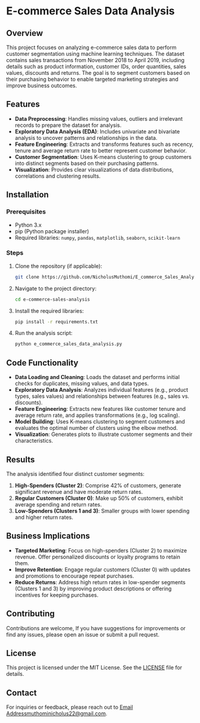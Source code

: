 # E-commerce Sales Data Analysis

## Overview

This project focuses on analyzing e-commerce sales data to perform customer segmentation using machine learning techniques. The dataset contains sales transactions from November 2018 to April 2019, including details such as product information, customer IDs, order quantities, sales values, discounts and returns. The goal is to segment customers based on their purchasing behavior to enable targeted marketing strategies and improve business outcomes.

## Features

- **Data Preprocessing**: Handles missing values, outliers and irrelevant records to prepare the dataset for analysis.
- **Exploratory Data Analysis (EDA)**: Includes univariate and bivariate analysis to uncover patterns and relationships in the data.
- **Feature Engineering**: Extracts and transforms features such as recency, tenure and average return rate to better represent customer behavior.
- **Customer Segmentation**: Uses K-means clustering to group customers into distinct segments based on their purchasing patterns.
- **Visualization**: Provides clear visualizations of data distributions, correlations and clustering results.

## Installation

### Prerequisites

- Python 3.x
- pip (Python package installer)
- Required libraries: `numpy`, `pandas`, `matplotlib`, `seaborn`, `scikit-learn`

### Steps

1. Clone the repository (if applicable):
   ```bash
   git clone https://github.com/NicholusMuthomi/E_commerce_Sales_Analysis/.git
   ```

2. Navigate to the project directory:
   ```bash
   cd e-commerce-sales-analysis
   ```

3. Install the required libraries:
   ```bash
   pip install -r requirements.txt
   ```

4. Run the analysis script:
   ```bash
   python e_commerce_sales_data_analysis.py
   ```

## Code Functionality

- **Data Loading and Cleaning**: Loads the dataset and performs initial checks for duplicates, missing values, and data types.
- **Exploratory Data Analysis**: Analyzes individual features (e.g., product types, sales values) and relationships between features (e.g., sales vs. discounts).
- **Feature Engineering**: Extracts new features like customer tenure and average return rate, and applies transformations (e.g., log scaling).
- **Model Building**: Uses K-means clustering to segment customers and evaluates the optimal number of clusters using the elbow method.
- **Visualization**: Generates plots to illustrate customer segments and their characteristics.

## Results

The analysis identified four distinct customer segments:
1. **High-Spenders (Cluster 2)**: Comprise 42% of customers, generate significant revenue and have moderate return rates.
2. **Regular Customers (Cluster 0)**: Make up 50% of customers, exhibit average spending and return rates.
3. **Low-Spenders (Clusters 1 and 3)**: Smaller groups with lower spending and higher return rates.

## Business Implications

- **Targeted Marketing**: Focus on high-spenders (Cluster 2) to maximize revenue. Offer personalized discounts or loyalty programs to retain them.
- **Improve Retention**: Engage regular customers (Cluster 0) with updates and promotions to encourage repeat purchases.
- **Reduce Returns**: Address high return rates in low-spender segments (Clusters 1 and 3) by improving product descriptions or offering incentives for keeping purchases.

## Contributing

Contributions are welcome, If you have suggestions for improvements or find any issues, please open an issue or submit a pull request.

## License

This project is licensed under the MIT License. See the [LICENSE](LICENSE) file for details.

## Contact

For inquiries or feedback, please reach out to [Email Address]()muthominicholus22@gmail.com.
